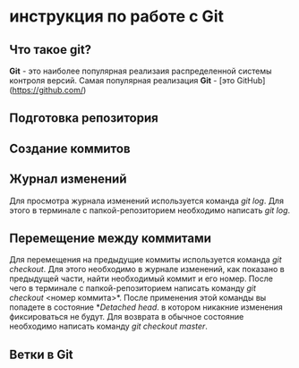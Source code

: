# инструкция по работе с Git

## Что такое git?
**Git** - это наиболее популярная реализаия распределенной системы контроля версий. Самая популярная реализация **Git** - [это GitHub] (https://github.com/)

## Подготовка репозитория

## Создание коммитов

## Журнал изменений
Для просмотра журнала изменений используется команда *git log*. Для этого в терминале с папкой-репозиторием необходимо написать *git log*.

## Перемещение между коммитами
Для перемещения на предыдущие коммиты используется команда *git checkout*. Для этого необходимо в журнале изменений, как показано в предыдущей части, найти необходимый коммит и его номер. После чего в терминале с папкой-репозиторием написать команду *git checkout* <номер коммита>*. После применения этой команды вы попадете в состояние **Detached head*. в котором никакние изменения фиксироваться не будут. Для возврата в обычное состояние необходимо написать команду *git checkout master*.


## Ветки в Git